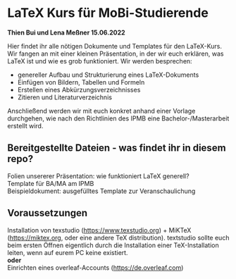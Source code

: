 # LaTeX Kurs für MoBi-Studierende 
**Thien Bui und Lena Meßner 15.06.2022**

Hier findet ihr alle nötigen Dokumente und Templates für den LaTeX-Kurs. <br>
Wir fangen an mit einer kleinen Präsentation, in der wir euch erklären, was LaTeX ist und wie es grob funktioniert. Wir werden besprechen:
- genereller Aufbau und Strukturierung eines LaTeX-Dokuments
- Einfügen von Bildern, Tabellen und Formeln
- Erstellen eines Abkürzungsverzeichnisses
- Zitieren und Literaturverzeichnis

Anschließend werden wir mit euch konkret anhand einer Vorlage durchgehen, wie nach den Richtlinien des IPMB eine Bachelor-/Masterarbeit erstellt wird.


## Bereitgestellte Dateien -  was findet ihr in diesem repo?
Folien unsererer Präsentation: wie funktioniert LaTeX generell? <br>
Template für BA/MA am IPMB <br>
Beispieldokument: ausgefülltes Template zur Veranschaulichung<br>



## Voraussetzungen
Installation von texstudio (https://www.texstudio.org) + MiKTeX (https://miktex.org, oder eine andere TeX distribution). textstudio sollte euch beim ersten Öffnen eigentlich durch die Installation einer TeX-Installation leiten, wenn auf eurem PC keine existiert. <br>
**oder** <br>
Einrichten eines overleaf-Accounts (https://de.overleaf.com)


